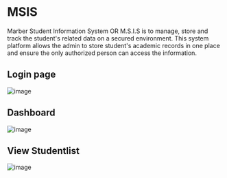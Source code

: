 # MSIS
Marber Student Information System OR M.S.I.S is to manage, store and track the student's related data on a secured environment. This system platform allows the admin to store student's academic records in one place and ensure the only authorized person can access the information.

## Login page

![image](https://user-images.githubusercontent.com/47966968/212591812-ff56549e-b9ef-4fe1-b710-e9eee1298599.png)

## Dashboard

![image](https://user-images.githubusercontent.com/47966968/212592002-4b510050-87d1-4aa4-8a94-180e07d715e1.png)

## View Studentlist

![image](https://user-images.githubusercontent.com/47966968/212592259-7e03ee8d-e758-4301-aef5-53e896b4f5ca.png)
